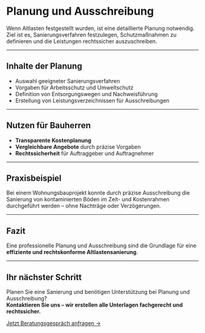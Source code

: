 # Planung und Ausschreibung

Wenn Altlasten festgestellt wurden, ist eine detaillierte Planung notwendig. Ziel ist es, Sanierungsverfahren festzulegen, Schutzmaßnahmen zu definieren und die Leistungen rechtssicher auszuschreiben.  

---

## Inhalte der Planung

- Auswahl geeigneter Sanierungsverfahren  
- Vorgaben für Arbeitsschutz und Umweltschutz  
- Definition von Entsorgungswegen und Nachweisführung  
- Erstellung von Leistungsverzeichnissen für Ausschreibungen  

---

## Nutzen für Bauherren

- **Transparente Kostenplanung**  
- **Vergleichbare Angebote** durch präzise Vorgaben  
- **Rechtssicherheit** für Auftraggeber und Auftragnehmer  

---

## Praxisbeispiel

Bei einem Wohnungsbauprojekt konnte durch präzise Ausschreibung die Sanierung von kontaminierten Böden im Zeit- und Kostenrahmen durchgeführt werden – ohne Nachträge oder Verzögerungen.  

---

## Fazit

Eine professionelle Planung und Ausschreibung sind die Grundlage für eine **effiziente und rechtskonforme Altlastensanierung**.  

---

## Ihr nächster Schritt

Planen Sie eine Sanierung und benötigen Unterstützung bei Planung und Ausschreibung?  
**Kontaktieren Sie uns – wir erstellen alle Unterlagen fachgerecht und rechtssicher.**  

[Jetzt Beratungsgespräch anfragen →](#)
